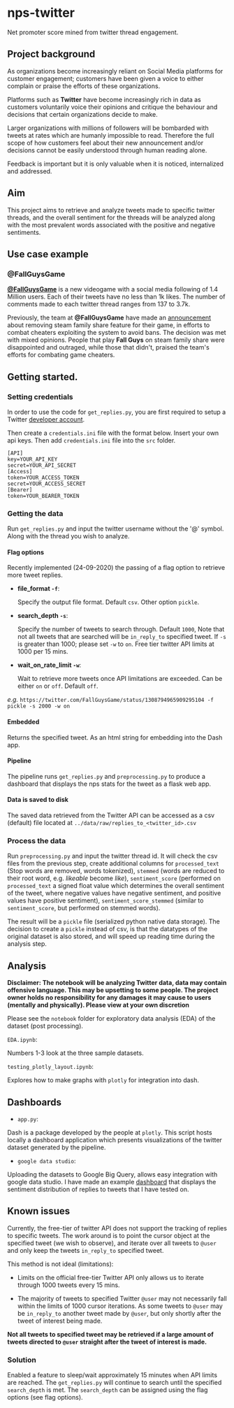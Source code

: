 # nps-twitter
Net promoter score mined from twitter thread engagement.

## Project background
As organizations become increasingly reliant on Social Media platforms for customer engagement; customers have been given a voice to either complain or praise the efforts of these organizations.

Platforms such as **Twitter** have become increasingly rich in data as customers voluntarily voice their opinions and critique the behaviour and decisions that certain organizations decide to make.

Larger organizations with millions of followers will be bombarded with tweets at rates which are humanly impossible to read.
Therefore the full scope of how customers feel about their new announcement and/or decisions cannot be easily understood through human reading alone.

Feedback is important but it is only valuable when it is noticed, internalized and addressed.

## Aim

This project aims to retrieve and analyze tweets made to specific twitter threads, and the overall sentiment for the threads will be analyzed along with the most prevalent words associated with the positive and negative sentiments.

## Use case example

### @FallGuysGame
[**@FallGuysGame**](https://twitter.com/FallGuysGame) is a new videogame with a social media following of 1.4 Million users. Each of their tweets have no less than 1k likes. The number of comments made to each twitter thread ranges from 137 to 3.7k.

Previously, the team at **@FallGuysGame** have made an [announcement](https://twitter.com/FallGuysGame/status/1298194813247004672) about removing steam family share feature for their game, in efforts to combat cheaters exploiting the system to avoid bans.
The decision was met with mixed opinions.
People that play **Fall Guys** on steam family share were disappointed and outraged, while those that didn't, praised the team's efforts for combating game cheaters.

## Getting started.

### Setting credentials
In order to use the code for `get_replies.py`, you are first required to setup a Twitter [developer account](https://developer.twitter.com/en).

Then create a `credentials.ini` file with the format below.
Insert your own api keys. Then add `credentials.ini` file into the `src` folder.

```
[API]
key=YOUR_API_KEY
secret=YOUR_API_SECRET
[Access]
token=YOUR_ACCESS_TOKEN
secret=YOUR_ACCESS_SECRET
[Bearer]
token=YOUR_BEARER_TOKEN
```
### Getting the data

Run `get_replies.py` and input the twitter username without the '@' symbol. Along with the thread you wish to analyze.

#### Flag options

Recently implemented (24-09-2020) the passing of a flag option to retrieve
more tweet replies.

* **file_format `-f`**:

    Specify the output file format. Default `csv`.
    Other option `pickle`.

* **search_depth `-s`**:

    Specify the number of tweets to search through. Default `1000`,
    Note that not all tweets that are searched will be `in_reply_to`
    specified tweet. If `-s` is greater than 1000; please set `-w` to `on`.
    Free tier twitter API limits at 1000 per 15 mins.

* **wait_on_rate_limit `-w`**:

    Wait to retrieve more tweets once API limitations are exceeded.
    Can be either `on` or `off`. Default `off`.

*e.g.* `https://twitter.com/FallGuysGame/status/1308794965909295104 -f pickle -s 2000 -w on`

#### Embedded

Returns the specified tweet. As an html string for embedding into the Dash app.

#### Pipeline

The pipeline runs `get_replies.py` and `preprocessing.py` to produce a dashboard
that displays the nps stats for the tweet as a flask web app.

#### Data is saved to disk

The saved data retrieved from the Twitter API can be accessed as a csv (default)
file located at `../data/raw/replies_to_<twitter_id>.csv`

### Process the data

Run `preprocessing.py` and input the twitter thread id. It will check the csv files from the previous step, create additional columns for `processed_text` (Stop words are removed, words tokenized), `stemmed` (words are reduced to their root word, e.g. *likeable* become *like*), `sentiment_score` (performed on `processed_text` a signed float value which determines the overall sentiment of the tweet, where negative values have negative sentiment, and positive values have positive sentiment), `sentiment_score_stemmed` (similar to `sentiment_score`, but performed on stemmed words).

The result will be a `pickle` file (serialized python native data storage). The decision to create a `pickle` instead of csv, is that the datatypes of the original dataset is also stored, and will speed up reading time during the analysis step.

## Analysis

**Disclaimer: The notebook will be analyzing Twitter data, data may contain offensive language. This may be upsetting to some people. The project owner holds no responsibility for any damages it may cause to users (mentally and physically). Please view at your own discretion**

Please see the `notebook` folder for exploratory data analysis (EDA)
of the dataset (post processing).

`EDA.ipynb`:

Numbers 1-3 look at the three sample datasets.

`testing_plotly_layout.ipynb`:

Explores how to make graphs with `plotly` for integration into dash.

## Dashboards

* `app.py`:

Dash is a package developed by the people at `plotly`.
This script hosts locally a dashboard application which presents
visualizations of the twitter dataset generated by the pipeline.

* `google data studio`:

Uploading the datasets to Google Big Query, allows easy integration with google data studio. I have made an example [dashboard](https://datastudio.google.com/reporting/4354ab1f-d0b1-4a47-b37f-69d46ab639ab) that displays the sentiment distribution of replies to
tweets that I have tested on.


## Known issues

Currently, the free-tier of twitter API does not support the tracking of replies to specific tweets.
The work around is to point the cursor object at the specified tweet (we wish to observe), and iterate over all tweets to `@user` and only keep the tweets `in_reply_to` specified tweet.

This method is not ideal (limitations):

* Limits on the official free-tier Twitter API only allows us to iterate through 1000 tweets every 15 mins.

* The majority of tweets to specified Twitter `@user` may not necessarily fall within the limits of 1000 cursor iterations. As some tweets to `@user` may be `in_reply_to` another tweet made by `@user`, but only shortly after the tweet of interest being made.

**Not all tweets to specified tweet may be retrieved if a large amount of tweets directed to `@user` straight after the tweet of interest is made.**

### Solution

Enabled a feature to sleep/wait approximately 15 minutes when API limits are reached. The `get_replies.py` will continue to search until the specified `search_depth` is met.
The `search_depth` can be assigned using the flag options (see flag options).
